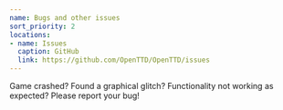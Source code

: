 ```yaml
---
name: Bugs and other issues
sort_priority: 2
locations:
- name: Issues
  caption: GitHub
  link: https://github.com/OpenTTD/OpenTTD/issues
---
```


Game crashed? Found a graphical glitch? Functionality not working as expected? Please report your bug!
